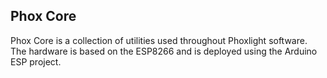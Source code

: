 Phox Core
--------------
Phox Core is a collection of utilities used throughout Phoxlight software. The hardware is based on the ESP8266 and is deployed using the Arduino ESP project.
